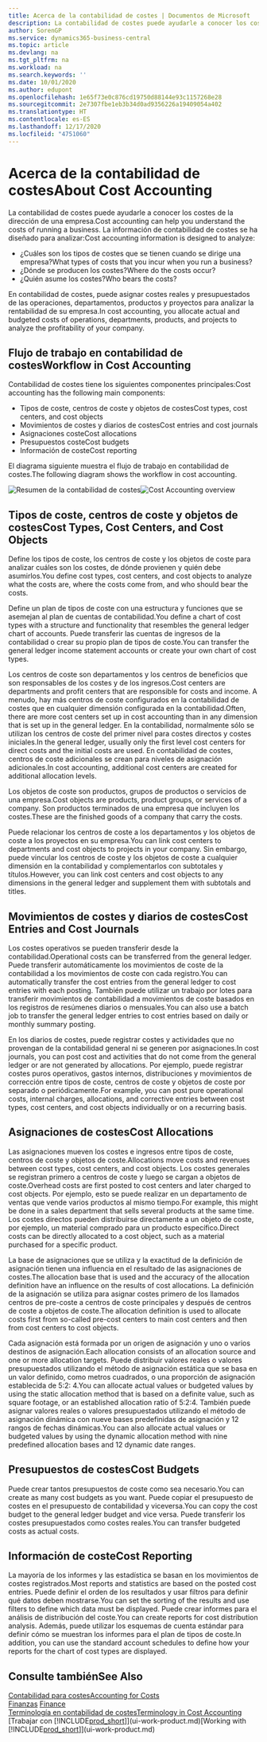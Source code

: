 ```yaml
---
title: Acerca de la contabilidad de costes | Documentos de Microsoft
description: La contabilidad de costes puede ayudarle a conocer los costes de la dirección de una empresa.
author: SorenGP
ms.service: dynamics365-business-central
ms.topic: article
ms.devlang: na
ms.tgt_pltfrm: na
ms.workload: na
ms.search.keywords: ''
ms.date: 10/01/2020
ms.author: edupont
ms.openlocfilehash: 1e65f73e0c876cd19750d88144e93c1157268e28
ms.sourcegitcommit: 2e7307fbe1eb3b34d0ad9356226a19409054a402
ms.translationtype: HT
ms.contentlocale: es-ES
ms.lasthandoff: 12/17/2020
ms.locfileid: "4751060"
---
```

# <a name="about-cost-accounting"></a><span data-ttu-id="4cdfe-103">Acerca de la contabilidad de costes</span><span class="sxs-lookup"><span data-stu-id="4cdfe-103">About Cost Accounting</span></span>
<span data-ttu-id="4cdfe-104">La contabilidad de costes puede ayudarle a conocer los costes de la dirección de una empresa.</span><span class="sxs-lookup"><span data-stu-id="4cdfe-104">Cost accounting can help you understand the costs of running a business.</span></span> <span data-ttu-id="4cdfe-105">La información de contabilidad de costes se ha diseñado para analizar:</span><span class="sxs-lookup"><span data-stu-id="4cdfe-105">Cost accounting information is designed to analyze:</span></span>  

-   <span data-ttu-id="4cdfe-106">¿Cuáles son los tipos de costes que se tienen cuando se dirige una empresa?</span><span class="sxs-lookup"><span data-stu-id="4cdfe-106">What types of costs that you incur when you run a business?</span></span>  
-   <span data-ttu-id="4cdfe-107">¿Dónde se producen los costes?</span><span class="sxs-lookup"><span data-stu-id="4cdfe-107">Where do the costs occur?</span></span>  
-   <span data-ttu-id="4cdfe-108">¿Quién asume los costes?</span><span class="sxs-lookup"><span data-stu-id="4cdfe-108">Who bears the costs?</span></span>  

<span data-ttu-id="4cdfe-109">En contabilidad de costes, puede asignar costes reales y presupuestados de las operaciones, departamentos, productos y proyectos para analizar la rentabilidad de su empresa.</span><span class="sxs-lookup"><span data-stu-id="4cdfe-109">In cost accounting, you allocate actual and budgeted costs of operations, departments, products, and projects to analyze the profitability of your company.</span></span>  

## <a name="workflow-in-cost-accounting"></a><span data-ttu-id="4cdfe-110">Flujo de trabajo en contabilidad de costes</span><span class="sxs-lookup"><span data-stu-id="4cdfe-110">Workflow in Cost Accounting</span></span>  
<span data-ttu-id="4cdfe-111">Contabilidad de costes tiene los siguientes componentes principales:</span><span class="sxs-lookup"><span data-stu-id="4cdfe-111">Cost accounting has the following main components:</span></span>  

-   <span data-ttu-id="4cdfe-112">Tipos de coste, centros de coste y objetos de costes</span><span class="sxs-lookup"><span data-stu-id="4cdfe-112">Cost types, cost centers, and cost objects</span></span>  
-   <span data-ttu-id="4cdfe-113">Movimientos de costes y diarios de costes</span><span class="sxs-lookup"><span data-stu-id="4cdfe-113">Cost entries and cost journals</span></span>  
-   <span data-ttu-id="4cdfe-114">Asignaciones coste</span><span class="sxs-lookup"><span data-stu-id="4cdfe-114">Cost allocations</span></span>  
-   <span data-ttu-id="4cdfe-115">Presupuestos coste</span><span class="sxs-lookup"><span data-stu-id="4cdfe-115">Cost budgets</span></span>
-   <span data-ttu-id="4cdfe-116">Información de coste</span><span class="sxs-lookup"><span data-stu-id="4cdfe-116">Cost reporting</span></span>  

<span data-ttu-id="4cdfe-117">El diagrama siguiente muestra el flujo de trabajo en contabilidad de costes.</span><span class="sxs-lookup"><span data-stu-id="4cdfe-117">The following diagram shows the workflow in cost accounting.</span></span>  

<span data-ttu-id="4cdfe-118">![Resumen de la contabilidad de costes](media/costaccountingoverview.png "CostAccountingOverview")</span><span class="sxs-lookup"><span data-stu-id="4cdfe-118">![Cost Accounting overview](media/costaccountingoverview.png "CostAccountingOverview")</span></span>  

## <a name="cost-types-cost-centers-and-cost-objects"></a><span data-ttu-id="4cdfe-119">Tipos de coste, centros de coste y objetos de costes</span><span class="sxs-lookup"><span data-stu-id="4cdfe-119">Cost Types, Cost Centers, and Cost Objects</span></span>  
<span data-ttu-id="4cdfe-120">Define los tipos de coste, los centros de coste y los objetos de coste para analizar cuáles son los costes, de dónde provienen y quién debe asumirlos.</span><span class="sxs-lookup"><span data-stu-id="4cdfe-120">You define cost types, cost centers, and cost objects to analyze what the costs are, where the costs come from, and who should bear the costs.</span></span>  

<span data-ttu-id="4cdfe-121">Define un plan de tipos de coste con una estructura y funciones que se asemejan al plan de cuentas de contabilidad.</span><span class="sxs-lookup"><span data-stu-id="4cdfe-121">You define a chart of cost types with a structure and functionality that resembles the general ledger chart of accounts.</span></span> <span data-ttu-id="4cdfe-122">Puede transferir las cuentas de ingresos de la contabilidad o crear su propio plan de tipos de coste.</span><span class="sxs-lookup"><span data-stu-id="4cdfe-122">You can transfer the general ledger income statement accounts or create your own chart of cost types.</span></span>  

<span data-ttu-id="4cdfe-123">Los centros de coste son departamentos y los centros de beneficios que son responsables de los costes y de los ingresos.</span><span class="sxs-lookup"><span data-stu-id="4cdfe-123">Cost centers are departments and profit centers that are responsible for costs and income.</span></span> <span data-ttu-id="4cdfe-124">A menudo, hay más centros de coste configurados en la contabilidad de costes que en cualquier dimensión configurada en la contabilidad.</span><span class="sxs-lookup"><span data-stu-id="4cdfe-124">Often, there are more cost centers set up in cost accounting than in any dimension that is set up in the general ledger.</span></span> <span data-ttu-id="4cdfe-125">En la contabilidad, normalmente sólo se utilizan los centros de coste del primer nivel para costes directos y costes iniciales.</span><span class="sxs-lookup"><span data-stu-id="4cdfe-125">In the general ledger, usually only the first level cost centers for direct costs and the initial costs are used.</span></span> <span data-ttu-id="4cdfe-126">En contabilidad de costes, centros de coste adicionales se crean para niveles de asignación adicionales.</span><span class="sxs-lookup"><span data-stu-id="4cdfe-126">In cost accounting, additional cost centers are created for additional allocation levels.</span></span>  

<span data-ttu-id="4cdfe-127">Los objetos de coste son productos, grupos de productos o servicios de una empresa.</span><span class="sxs-lookup"><span data-stu-id="4cdfe-127">Cost objects are products, product groups, or services of a company.</span></span> <span data-ttu-id="4cdfe-128">Son productos terminados de una empresa que incluyen los costes.</span><span class="sxs-lookup"><span data-stu-id="4cdfe-128">These are the finished goods of a company that carry the costs.</span></span>  

<span data-ttu-id="4cdfe-129">Puede relacionar los centros de coste a los departamentos y los objetos de coste a los proyectos en su empresa.</span><span class="sxs-lookup"><span data-stu-id="4cdfe-129">You can link cost centers to departments and cost objects to projects in your company.</span></span> <span data-ttu-id="4cdfe-130">Sin embargo, puede vincular los centros de coste y los objetos de coste a cualquier dimensión en la contabilidad y complementarlos con subtotales y títulos.</span><span class="sxs-lookup"><span data-stu-id="4cdfe-130">However, you can link cost centers and cost objects to any dimensions in the general ledger and supplement them with subtotals and titles.</span></span>  

## <a name="cost-entries-and-cost-journals"></a><span data-ttu-id="4cdfe-131">Movimientos de costes y diarios de costes</span><span class="sxs-lookup"><span data-stu-id="4cdfe-131">Cost Entries and Cost Journals</span></span>  
<span data-ttu-id="4cdfe-132">Los costes operativos se pueden transferir desde la contabilidad.</span><span class="sxs-lookup"><span data-stu-id="4cdfe-132">Operational costs can be transferred from the general ledger.</span></span> <span data-ttu-id="4cdfe-133">Puede transferir automáticamente los movimientos de coste de la contabilidad a los movimientos de coste con cada registro.</span><span class="sxs-lookup"><span data-stu-id="4cdfe-133">You can automatically transfer the cost entries from the general ledger to cost entries with each posting.</span></span> <span data-ttu-id="4cdfe-134">También puede utilizar un trabajo por lotes para transferir movimientos de contabilidad a movimientos de coste basados en los registros de resúmenes diarios o mensuales.</span><span class="sxs-lookup"><span data-stu-id="4cdfe-134">You can also use a batch job to transfer the general ledger entries to cost entries based on daily or monthly summary posting.</span></span>  

<span data-ttu-id="4cdfe-135">En los diarios de costes, puede registrar costes y actividades que no provengan de la contabilidad general ni se generen por asignaciones.</span><span class="sxs-lookup"><span data-stu-id="4cdfe-135">In cost journals, you can post cost and activities that do not come from the general ledger or are not generated by allocations.</span></span> <span data-ttu-id="4cdfe-136">Por ejemplo, puede registrar costes puros operativos, gastos internos, distribuciones y movimientos de corrección entre tipos de coste, centros de coste y objetos de coste por separado o periódicamente.</span><span class="sxs-lookup"><span data-stu-id="4cdfe-136">For example, you can post pure operational costs, internal charges, allocations, and corrective entries between cost types, cost centers, and cost objects individually or on a recurring basis.</span></span>  

## <a name="cost-allocations"></a><span data-ttu-id="4cdfe-137">Asignaciones de costes</span><span class="sxs-lookup"><span data-stu-id="4cdfe-137">Cost Allocations</span></span>  
<span data-ttu-id="4cdfe-138">Las asignaciones mueven los costes e ingresos entre tipos de coste, centros de coste y objetos de coste.</span><span class="sxs-lookup"><span data-stu-id="4cdfe-138">Allocations move costs and revenues between cost types, cost centers, and cost objects.</span></span> <span data-ttu-id="4cdfe-139">Los costes generales se registran primero a centros de coste y luego se cargan a objetos de coste.</span><span class="sxs-lookup"><span data-stu-id="4cdfe-139">Overhead costs are first posted to cost centers and later charged to cost objects.</span></span> <span data-ttu-id="4cdfe-140">Por ejemplo, esto se puede realizar en un departamento de ventas que vende varios productos al mismo tiempo.</span><span class="sxs-lookup"><span data-stu-id="4cdfe-140">For example, this might be done in a sales department that sells several products at the same time.</span></span> <span data-ttu-id="4cdfe-141">Los costes directos pueden distribuirse directamente a un objeto de coste, por ejemplo, un material comprado para un producto específico.</span><span class="sxs-lookup"><span data-stu-id="4cdfe-141">Direct costs can be directly allocated to a cost object, such as a material purchased for a specific product.</span></span>  

<span data-ttu-id="4cdfe-142">La base de asignaciones que se utiliza y la exactitud de la definición de asignación tienen una influencia en el resultado de las asignaciones de costes.</span><span class="sxs-lookup"><span data-stu-id="4cdfe-142">The allocation base that is used and the accuracy of the allocation definition have an influence on the results of cost allocations.</span></span> <span data-ttu-id="4cdfe-143">La definición de la asignación se utiliza para asignar costes primero de los llamados centros de pre-coste a centros de coste principales y después de centros de coste a objetos de coste.</span><span class="sxs-lookup"><span data-stu-id="4cdfe-143">The allocation definition is used to allocate costs first from so-called pre-cost centers to main cost centers and then from cost centers to cost objects.</span></span>  

<span data-ttu-id="4cdfe-144">Cada asignación está formada por un origen de asignación y uno o varios destinos de asignación.</span><span class="sxs-lookup"><span data-stu-id="4cdfe-144">Each allocation consists of an allocation source and one or more allocation targets.</span></span> <span data-ttu-id="4cdfe-145">Puede distribuir valores reales o valores presupuestados utilizando el método de asignación estática que se basa en un valor definido, como metros cuadrados, o una proporción de asignación establecida de 5:2: 4.</span><span class="sxs-lookup"><span data-stu-id="4cdfe-145">You can allocate actual values or budgeted values by using the static allocation method that is based on a definite value, such as square footage, or an established allocation ratio of 5:2:4.</span></span> <span data-ttu-id="4cdfe-146">También puede asignar valores reales o valores presupuestados utilizando el método de asignación dinámica con nueve bases predefinidas de asignación y 12 rangos de fechas dinámicas.</span><span class="sxs-lookup"><span data-stu-id="4cdfe-146">You can also allocate actual values or budgeted values by using the dynamic allocation method with nine predefined allocation bases and 12 dynamic date ranges.</span></span>  

## <a name="cost-budgets"></a><span data-ttu-id="4cdfe-147">Presupuestos de costes</span><span class="sxs-lookup"><span data-stu-id="4cdfe-147">Cost Budgets</span></span>  
<span data-ttu-id="4cdfe-148">Puede crear tantos presupuestos de coste como sea necesario.</span><span class="sxs-lookup"><span data-stu-id="4cdfe-148">You can create as many cost budgets as you want.</span></span> <span data-ttu-id="4cdfe-149">Puede copiar el presupuesto de costes en el presupuesto de contabilidad y viceversa.</span><span class="sxs-lookup"><span data-stu-id="4cdfe-149">You can copy the cost budget to the general ledger budget and vice versa.</span></span> <span data-ttu-id="4cdfe-150">Puede transferir los costes presupuestados como costes reales.</span><span class="sxs-lookup"><span data-stu-id="4cdfe-150">You can transfer budgeted costs as actual costs.</span></span>  

## <a name="cost-reporting"></a><span data-ttu-id="4cdfe-151">Información de coste</span><span class="sxs-lookup"><span data-stu-id="4cdfe-151">Cost Reporting</span></span>  
<span data-ttu-id="4cdfe-152">La mayoría de los informes y las estadística se basan en los movimientos de costes registrados.</span><span class="sxs-lookup"><span data-stu-id="4cdfe-152">Most reports and statistics are based on the posted cost entries.</span></span> <span data-ttu-id="4cdfe-153">Puede definir el orden de los resultados y usar filtros para definir qué datos deben mostrarse.</span><span class="sxs-lookup"><span data-stu-id="4cdfe-153">You can set the sorting of the results and use filters to define which data must be displayed.</span></span> <span data-ttu-id="4cdfe-154">Puede crear informes para el análisis de distribución del coste.</span><span class="sxs-lookup"><span data-stu-id="4cdfe-154">You can create reports for cost distribution analysis.</span></span> <span data-ttu-id="4cdfe-155">Además, puede utilizar los esquemas de cuenta estándar para definir cómo se muestran los informes para el plan de tipos de coste.</span><span class="sxs-lookup"><span data-stu-id="4cdfe-155">In addition, you can use the standard account schedules to define how your reports for the chart of cost types are displayed.</span></span>  

## <a name="see-also"></a><span data-ttu-id="4cdfe-156">Consulte también</span><span class="sxs-lookup"><span data-stu-id="4cdfe-156">See Also</span></span>  
 [<span data-ttu-id="4cdfe-157">Contabilidad para costes</span><span class="sxs-lookup"><span data-stu-id="4cdfe-157">Accounting for Costs</span></span>](finance-manage-cost-accounting.md)  
 <span data-ttu-id="4cdfe-158">[Finanzas](finance.md) </span><span class="sxs-lookup"><span data-stu-id="4cdfe-158">[Finance](finance.md) </span></span>  
 [<span data-ttu-id="4cdfe-159">Terminología en contabilidad de costes</span><span class="sxs-lookup"><span data-stu-id="4cdfe-159">Terminology in Cost Accounting</span></span>](finance-terminology-in-cost-accounting.md)  
 <span data-ttu-id="4cdfe-160">[Trabajar con [!INCLUDE[prod_short](includes/prod_short.md)]](ui-work-product.md)</span><span class="sxs-lookup"><span data-stu-id="4cdfe-160">[Working with [!INCLUDE[prod_short](includes/prod_short.md)]](ui-work-product.md)</span></span>
